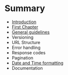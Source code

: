 # Summary

* [Introduction](README.md)
* [First Chapter](chapter1.md)
* [General guidelines](general-guidelines.md)
* Versioning
* URL Structure
* Error handling
* Response codes
* Pagination
* [Date and Time formatting](date-and-time-formatti.md)
* Documentation

